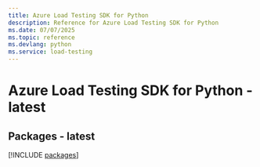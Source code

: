 ```yaml
---
title: Azure Load Testing SDK for Python
description: Reference for Azure Load Testing SDK for Python
ms.date: 07/07/2025
ms.topic: reference
ms.devlang: python
ms.service: load-testing
---
```

# Azure Load Testing SDK for Python - latest

## Packages - latest
[!INCLUDE [packages](load-testing-index.md)]